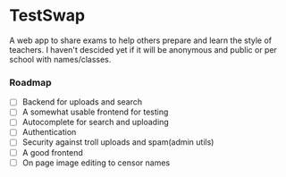 # TestSwap

A web app to share exams to help others prepare and learn the style of teachers. I haven't descided yet if it will be anonymous and public or per school with names/classes.

### Roadmap

- [ ] Backend for uploads and search
- [ ] A somewhat usable frontend for testing
- [ ] Autocomplete for search and uploading
- [ ] Authentication
- [ ] Security against troll uploads and spam(admin utils)
- [ ] A good frontend
- [ ] On page image editing to censor names